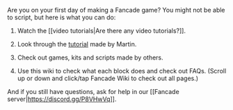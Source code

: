 Are you on your first day of making a Fancade game? You might not be able to script, but here is what you can do:
1. Watch the [[video tutorials|Are there any video tutorials?]].

2. Look through the [tutorial](https://fancade.page.link/qZPM) made by Martin.

3. Check out games, kits and scripts made by others.

4. Use this wiki to check what each block does and check out FAQs. (Scroll up or down and click/tap Fancade Wiki to check out all pages.)

And if you still have questions, ask for help in our [[Fancade server|https://discord.gg/P8VHwVq]].
